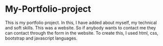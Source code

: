 # My-Portfolio-project
This is my portfolio project. In this, I have added about myself, my technical and soft skills. This was a  website. So if anybody wants to contact me they can contact through the form in the website. To create this, I used html, css, bootstrap and javascript languages.
